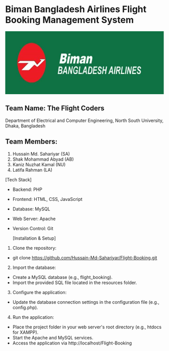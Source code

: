 # Biman Bangladesh Airlines Flight Booking Management System
<p align="center">
  <img src="https://github.com/Hussain-Md-Sahariyar/Flight-Booking/blob/main/resources/Biman.jpg" alt="Description of image" width="700" height="200">
</p>




## Team Name: The Flight Coders

Department of Electrical and Computer Engineering, North South University, Dhaka, Bangladesh

## Team Members:

1. Hussain Md. Sahariyar (SA)
2. Shak Mohammad Abyad (AB)
3. Kaniz Nuzhat Kamal (NU)
4. Latifa Rahman (LA)

  [Tech Stack] 
- Backend: PHP
- Frontend: HTML, CSS, JavaScript
- Database: MySQL
- Web Server: Apache
- Version Control: Git

  [Installation & Setup]
1. Clone the repository:
 - git clone https://github.com/Hussain-Md-Sahariyar/Flight-Booking.git
2. Import the database:
 - Create a MySQL database (e.g., flight_booking).
 - Import the provided SQL file located in the resources folder.
3. Configure the application:
 - Update the database connection settings in the configuration file (e.g., config.php).
4. Run the application:
 - Place the project folder in your web server's root directory (e.g., htdocs for XAMPP).
 - Start the Apache and MySQL services.
 - Access the application via http://localhost/Flight-Booking
   








